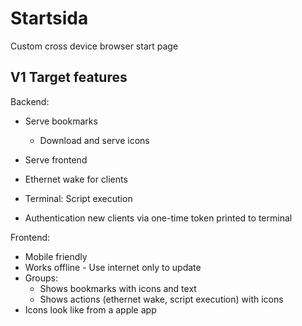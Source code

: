 # Startsida

Custom cross device browser start page

## V1 Target features

Backend:

- Serve bookmarks
  - Download and serve icons
- Serve frontend
- Ethernet wake for clients
- Terminal: Script execution

- Authentication new clients via one-time token printed to terminal

Frontend:

- Mobile friendly
- Works offline - Use internet only to update
- Groups:
  - Shows bookmarks with icons and text
  - Shows actions (ethernet wake, script execution) with icons
- Icons look like from a apple app
